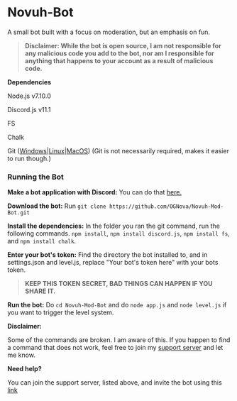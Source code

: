 # Novuh-Bot
A small bot built with a focus on moderation, but an emphasis on fun.

> <b>Disclaimer: While the bot is open source, I am not responsible for any malicious code you add to the bot, nor am I responsible for anything that happens to your account as a result of malicious code.</b>

<b>Dependencies</b>

Node.js v7.10.0 

Discord.js v11.1

FS

Chalk

Git ([Windows](https://git-scm.com/download/win)|[Linux](https://git-scm.com/book/en/v2/Getting-Started-Installing-Git)|[MacOS](https://git-scm.com/download/mac)) (Git is not necessarily required, makes it easier to run though.)

<h3><b>Running the Bot</b></h3>

<b>Make a bot application with Discord:</b> You can do that [here.](https://discordapp.com/developers/applications/me)

<b>Download the bot:</b> Run `git clone https://github.com/OGNova/Novuh-Mod-Bot.git`

<b>Install the dependencies:</b> In the folder you ran the git command, run the following commands. `npm install`, `npm install discord.js`, `npm install fs`, and `npm install chalk`.

<b>Enter your bot's token:</b> Find the directory the bot installed to, and in settings.json and level.js, replace "Your bot's token here" with your bots token.

> <b>KEEP THIS TOKEN SECRET, BAD THINGS CAN HAPPEN IF YOU SHARE IT.</b>

<b>Run the bot:</b> Do `cd Novuh-Mod-Bot` and do `node app.js` and `node level.js` if you want to trigger the level system.

<b>Disclaimer:</b>

Some of the commands are broken. I am aware of this. If you happen to find a command that does not work, feel free to join my [support server](https://discord.gg/qtpgmFe) and let me know.

<b>Need help?</b>

You can join the support server, listed above, and invite the bot using this [link](https://discordapp.com/oauth2/authorize?permissions=2146958591&scope=bot&client_id=316750900846788609)
